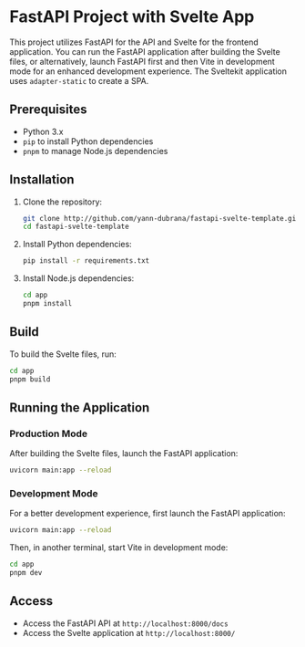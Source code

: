 # FastAPI Project with Svelte App

This project utilizes FastAPI for the API and Svelte for the frontend application.
You can run the FastAPI application after building the Svelte files, or alternatively, launch FastAPI first and then
Vite in development mode for an enhanced development experience.
The Sveltekit application uses `adapter-static` to create a SPA.

## Prerequisites

- Python 3.x
- `pip` to install Python dependencies
- `pnpm` to manage Node.js dependencies

## Installation

1. Clone the repository:
   ```bash
   git clone http://github.com/yann-dubrana/fastapi-svelte-template.git
   cd fastapi-svelte-template
   ```

2. Install Python dependencies:
   ```bash
   pip install -r requirements.txt
   ```

3. Install Node.js dependencies:
   ```bash
   cd app
   pnpm install
   ```

## Build

To build the Svelte files, run:

```bash
cd app
pnpm build
```

## Running the Application

### Production Mode

After building the Svelte files, launch the FastAPI application:

```bash
uvicorn main:app --reload
```

### Development Mode

For a better development experience, first launch the FastAPI application:

```bash
uvicorn main:app --reload
```

Then, in another terminal, start Vite in development mode:

```bash
cd app
pnpm dev
```

## Access

- Access the FastAPI API at `http://localhost:8000/docs`
- Access the Svelte application at `http://localhost:8000/`

